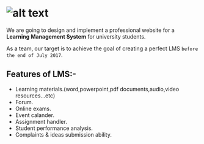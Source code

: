 ![alt text](https://github.com/niroshubey966/GreenLMS/blob/niroshubey966-patch-1/Icons/GreenLMS2.png)
=====================================================================================================
We are going to design and implement a professional website for a **Learning Management System** for university students.

As a team, our target is to achieve the goal of creating a perfect LMS ```before the end of July 2017```.

## Features of LMS:- ##
* Learning materials.(word,powerpoint,pdf documents,audio,video resources...etc)
* Forum.
* Online exams.
* Event calander.
* Assignment handler.
* Student performance analysis.
* Complaints & ideas submission ability.
